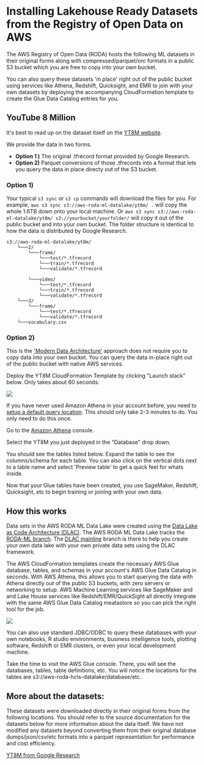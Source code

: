 # Installing Lakehouse Ready Datasets from the  Registry of Open Data on AWS

The AWS Registry of Open Data (RODA) hosts the following ML datasets in their original forms along with compressed/parquet/orc formats in a public S3 bucket which you are free to copy into your own bucket.

You can also query these datasets 'in place' right out of the public bucket using services like Athena, Redshift, Quicksight, and EMR to join with your own datasets by deploying the accompanying CloudFormation template to create the Glue Data Catalog entries for you.
 
## YouTube 8 Million

It's best to read up on the dataset itself on the [YT8M website](https://research.google.com/youtube8m/index.html). 

We provide the data in two forms. 

- **Option 1 )** The original .tfrecord format provided by Google Research.
- **Option 2)** Parquet conversions of those .tfrecords into a format that lets you query the data in place directy out of the S3 bucket.

### Option 1)

Your typical `s3 sync` or `s3 cp` commands will download the files for you. For example, `aws s3 sync s3://aws-roda-ml-datalake/yt8m/ .` will copy the whole 1.6TB down onto your local machine. Or `aws s3 sync s3://aws-roda-ml-datalake/yt8m/ s3://yourbucket/yourfolder/` will copy it out of the public bucket and into your own bucket. The folder structure is identical to how the data is distributed by Google Research.

```
s3://aws-roda-ml-datalake/yt8m/
    └───2/
        └───frame/
            └───test/*.tfrecord
            └───train/*.tfrecord
            └───validate/*.tfrecord
            
        └───video/
            └───test/*.tfrecord
            └───train/*.tfrecord
            └───validate/*.tfrecord
    └───3/ 
        └───frame/
            └───test/*.tfrecord
            └───validate/*.tfrecord
    └───vocabulary.csv

```

### Option 2)

This is the ['Modern Data Architecture'](https://aws.amazon.com/big-data/datalakes-and-analytics/modern-data-architecture/) approach does not require you to copy data into your own bucket. You can query the data in-place right out of the public bucket with native AWS services.

Deploy the YT8M CloudFormation Template by clicking "Launch stack" below. Only takes about 60 seconds.

[![](https://s3.amazonaws.com/cloudformation-examples/cloudformation-launch-stack.png)](https://us-west-2.console.aws.amazon.com/cloudformation/home?region=us-west-2#/stacks/quickcreate?templateUrl=https://aws-roda-ml-datalake.s3.us-west-2.amazonaws.com/YT8MRodaTemplate.RodaTemplate.json&stackName=YT8M-RODA) 

If you have never used Amazon Athena in your account before, you need to [setup a default query location](https://docs.aws.amazon.com/athena/latest/ug/querying.html#query-results-specify-location-console). This should only take 2-3 minutes to do. You only need to do this once. 

Go to the [Amazon Athena](https://console.aws.amazon.com/athena/home?force#query) console.

Select the YT8M you just deployed in the "Database" drop down.

You should see the tables listed below. Expand the table to see the columns/schema for each table. You can also click on the vertical dots next to a table name and select 'Preview table' to get a quick feel for whats inside.

Now that your Glue tables have been created, you use SageMaker, Redshift, Quicksight, etc to begin training or joining with your own data. 


## How this works


Data sets in the AWS RODA ML Data Lake were created using the [Data Lake as Code Architecture (DLAC)](https://github.com/aws-samples/data-lake-as-code). The AWS RODA ML Data Lake tracks the [RODA-ML branch](https://github.com/aws-samples/data-lake-as-code/tree/roda-ml). The [DLAC mainline](https://github.com/aws-samples/data-lake-as-code/tree/mainline) branch is there to help you create your own data lake with your own private data sets using the DLAC framework.

The AWS CloudFormation templates create the necessary AWS Glue database, tables, and schemas in your account's AWS Glue Data Catalog in seconds. With AWS Athena, this allows you to start querying the data with Athena directly out of the public S3 buckets, with zero servers or networking to setup. AWS Machine Learning services like SageMaker and and Lake House services like Redshift/EMR/QuickSight all directly integrate with the same AWS Glue Data Catalog meatastore so you can pick the right tool for the job.

![](https://raw.githubusercontent.com/aws-samples/data-lake-as-code/roda/docs/HowLakeHouseReadyDatasetsWork.png)

You can also use standard JDBC/ODBC to query these databases with your own notebooks, R studio environments, business intelligence tools, plotting software, Redshift or EMR clusters, or even your local development machine. 



Take the time to visit the AWS Glue console. There, you will see the databases, tables, table definitions, etc. You will notice the locations for the tables are s3://aws-roda-hcls-datalake/database/etc. 

## More about the datasets:

These datasets were downloaded directly in their original forms from the following locations. You should refer to the source documentation for the datasets below for more information about the data itself. We have not modified any datasets beyond converting them from their original database dumps/json/csv/etc formats into a parquet representation for performance and cost efficiency. 

[YT8M from Google Research](https://research.google.com/youtube8m/index.html)


